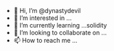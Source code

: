 - 👋 Hi, I’m @dynastydevil
- 👀 I’m interested in ...
- 🌱 I’m currently learning ...solidity
- 💞️ I’m looking to collaborate on ...
- 📫 How to reach me ...

<!---
dynastydevil/dynastydevil is a ✨ special ✨ repository because its `README.md` (this file) appears on your GitHub profile.
You can click the Preview link to take a look at your changes.
--->

